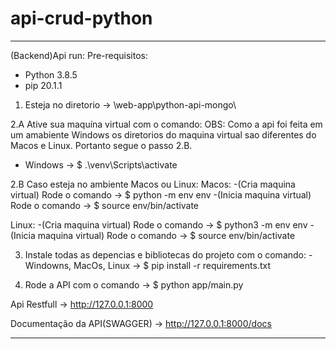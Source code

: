 # api-crud-python

___________________________________________________________________________________

(Backend)Api run:
Pre-requisitos:
- Python 3.8.5
- pip    20.1.1 

1. Esteja no diretorio -> \web-app\python-api-mongo\

2.A Ative sua maquína virtual com o comando:
OBS: Como a api foi feita em um amabiente Windows os diretorios do maquina virtual sao diferentes do Macos e Linux. Portanto segue o passo 2.B.
- Windows -> $ .\venv\Scripts\activate

2.B Caso esteja no ambiente Macos ou Linux:
Macos: 
-(Cria maquina virtual) Rode o comando -> $ python -m env env
-(Inicia maquina virtual) Rode o comando -> $ source env/bin/activate

Linux: 
-(Cria maquina virtual) Rode o comando -> $ python3 -m env env
-(Inicia maquina virtual) Rode o comando -> $ source env/bin/activate

3. Instale todas as depencias e bibliotecas do projeto com o comando:
-Windowns, MacOs, Linux -> $ pip install -r requirements.txt

4. Rode a API com o comando -> $ python app/main.py

Api Restfull -> http://127.0.0.1:8000

Documentação da API(SWAGGER) -> http://127.0.0.1:8000/docs

___________________________________________________________________________________